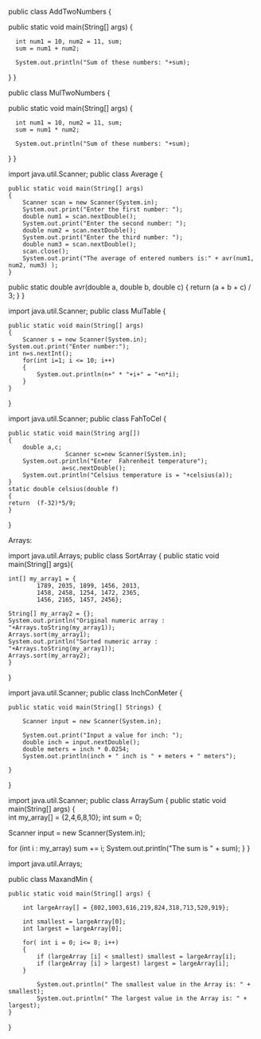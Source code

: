 public class AddTwoNumbers {

   public static void main(String[] args) {
        
      int num1 = 10, num2 = 11, sum;
      sum = num1 + num2;

      System.out.println("Sum of these numbers: "+sum);
   }
}

public class MulTwoNumbers {

   public static void main(String[] args) {
        
      int num1 = 10, num2 = 11, sum;
      sum = num1 * num2;

      System.out.println("Sum of these numbers: "+sum);
   }
}

import java.util.Scanner;
public class Average {
    
    public static void main(String[] args)
    {
        Scanner scan = new Scanner(System.in);
        System.out.print("Enter the first number: ");
        double num1 = scan.nextDouble();
        System.out.print("Enter the second number: ");
        double num2 = scan.nextDouble();
        System.out.print("Enter the third number: ");
        double num3 = scan.nextDouble();
        scan.close();
        System.out.print("The average of entered numbers is:" + avr(num1, num2, num3) );
    }

  public static double avr(double a, double b, double c)
    {
        return (a + b + c) / 3;
    }
}

import java.util.Scanner;
public class MulTable {
    
    public static void main(String[] args) 
    {
        Scanner s = new Scanner(System.in);
	System.out.print("Enter number:");        
	int n=s.nextInt();
        for(int i=1; i <= 10; i++)
        {
            System.out.println(n+" * "+i+" = "+n*i);
        }
    }
}

import java.util.Scanner;
public class FahToCel {
    
    public static void main(String arg[])	
	{
	    double a,c;
             	    Scanner sc=new Scanner(System.in);	   	 
	    System.out.println("Enter  Fahrenheit temperature");
                   a=sc.nextDouble(); 
	    System.out.println("Celsius temperature is = "+celsius(a));		  	  	     
	} 
	static double celsius(double f)
	{	
	return  (f-32)*5/9;
	}
}

Arrays:

import java.util.Arrays; 
public class SortArray {
public static void main(String[] args){   
    
    int[] my_array1 = {
            1789, 2035, 1899, 1456, 2013, 
            1458, 2458, 1254, 1472, 2365, 
            1456, 2165, 1457, 2456};
            
    String[] my_array2 = {};        
    System.out.println("Original numeric array : "+Arrays.toString(my_array1));
    Arrays.sort(my_array1);
    System.out.println("Sorted numeric array : "+Arrays.toString(my_array1));
    Arrays.sort(my_array2);
    }
}

import java.util.Scanner;
public class InchConMeter {

    public static void main(String[] Strings) {

        Scanner input = new Scanner(System.in);

        System.out.print("Input a value for inch: ");
        double inch = input.nextDouble();
        double meters = inch * 0.0254;
        System.out.println(inch + " inch is " + meters + " meters");

    }
}

import java.util.Scanner;
public class ArraySum {
public static void main(String[] args) {      
int my_array[] = {2,4,6,8,10};
int sum = 0;

Scanner input = new Scanner(System.in);

for (int i : my_array)
    sum += i;
System.out.println("The sum is " + sum);
}
}

import java.util.Arrays;

public class MaxandMin {

    public static void main(String[] args) {

        int largeArray[] = {802,1003,616,219,824,318,713,520,919};

        int smallest = largeArray[0];
        int largest = largeArray[0];

        for( int i = 0; i<= 8; i++)
        {
            if (largeArray [i] < smallest) smallest = largeArray[i];
            if (largeArray [i] > largest) largest = largeArray[i];
        }

            System.out.println(" The smallest value in the Array is: " + smallest);
            System.out.println(" The largest value in the Array is: " + largest);
    }

}

